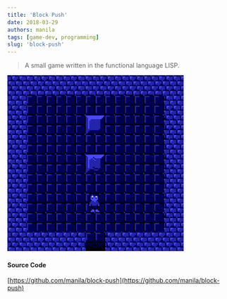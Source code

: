 ```yaml
---
title: 'Block Push'
date: 2018-03-29
authors: manila
tags: [game-dev, programming]
slug: 'block-push'
---
```


> A small game written in the functional language LISP.

![Block Push Demo](./demo.gif)

<!-- truncate -->

#### Source Code

[https://github.com/manila/block-push](https://github.com/manila/block-push)
